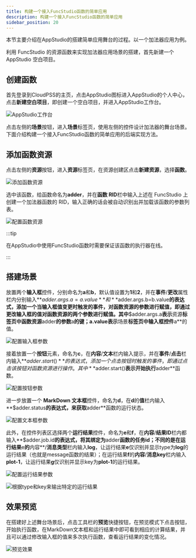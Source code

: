 ```yaml
---
title: 构建一个接入FuncStudio函数的简单应用
description: 构建一个接入FuncStudio函数的简单应用
sidebar_position: 20
---
```



本节主要介绍在AppStudio的搭建简单应用舞台的过程。以一个加法器应用为例。

利用 FuncStudio 的资源函数来实现加法器应用场景的搭建，首先新建一个 AppStudio 空白项目。

## 创建函数

首先登录到CloudPSS的主页，点击AppStudio图标进入AppStudio的个人中心，点击**新建空白项目**，即创建一个空白项目，并进入AppStudio工作台。

![AppStudio工作台](./AppStudio工作台.png "AppStudio工作台")

点击左侧的**场景**按钮，进入**场景**标签页，使用左侧的控件设计加法器的舞台场景。下面介绍构建一个接入FuncStudio函数的简单应用的后端实现方法。


## 添加函数资源

点击左侧的**资源**按钮，进入**资源**标签页，在资源创建区点击**新建资源**，选择**函数**。

![添加函数资源](./添加函数资源.png "添加函数资源")

选中该函数，给函数命名为**adder**，并在**函数 RID**栏中输入上述在 FuncStudio 上创建一个加法器函数的 RID，输入正确的话会被自动识别出并加载该函数的参数列表。

![配置函数资源](./配置函数资源.png "配置函数资源")

:::tip

在AppStudio中使用FuncStudio函数时需要保证该函数的执行器在线。

:::

## 搭建场景

放置两个**输入框**控件，分别命名为**a**和**b**，默认值设置为**1**和**2**，并在**事件**/**更改**属性栏内分别输入**$adder.args.a=a.value**和**$adder.args.b=b.value**的表达式，添加一个当输入框值变更时触发的事件，对函数资源的参数进行赋值，即通过更改输入框的值对函数资源的两个参数进行赋值。其中**$adder.args.a**表示**资源**标签页中函数资源**adder**的参数**a**的键；**a.value**表示**场景**标签页中输入框控件**a**的值。

![配置输入框参数](./配置输入框参数.png "配置输入框参数")

接着放置一个**按钮**元素，命名为**c**，在**内容**/**文本**栏内输入提示，并在**事件**/**点击**栏内输入**$adder.start()**的表达式，添加一个点击按钮时触发的事件，即通过点击该按钮对函数资源进行操作。其中**$adder.start()**表示开始执行**adder**函数。

![配置按钮参数](./配置按钮参数4.png "配置按钮参数")

进一步放置一个 **MarkDown 文本框**控件，命名为**d**，在**d**的**值**栏内输入**$adder.status**的表达式，来获取**adder**函数的运行状态。

![配置文本框参数](./配置文本框参数4.png "配置文本框参数")

此外，在控件列表区选择两个**运行结果**控件，命名为**e**和**f**，在**内容**/**结果ID**栏内都输入**$adder.job.id**的表达式，将其绑定为**adder**函数的任务id；不同的是在运行结果**e**的**内容**/**消息类型**栏内输入**log**，让运行结果**e**仅识别并显示type为**log**的运行结果（也就是message函数的结果）；在运行结果**f**的**内容**/**消息key**栏内输入**plot-1**，让运行结果**g**仅识别并显示key为**plot-1**的运行结果。

![配置运行结果参数](./配置运行结果参数.png "配置运行结果参数")

![根据type和key来输出特定的运行结果](./根据type和key来输出特定的运行结果.png "根据type和key来输出特定的运行结果")

## 效果预览

在搭建好上述舞台场景后，点击工具栏的**预览**快捷按钮，在预览模式下点击按钮，开始执行函数，在MarkDown文本框和运行结果中即可看到相应的计算结果，并且可以通过修改输入框的值来多次执行函数，查看运行结果的变化情况。

![预览效果](./预览效果4.png "预览效果")
